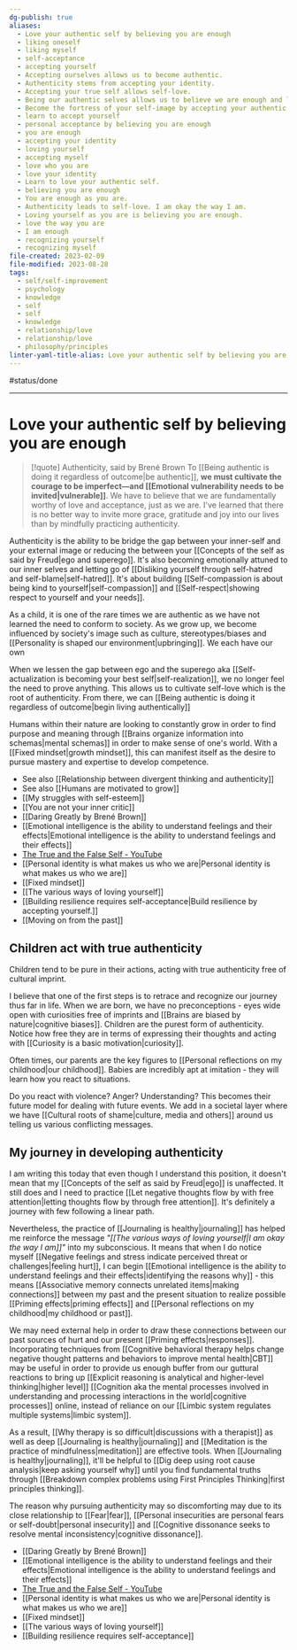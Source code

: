 ```yaml
---
dg-publish: true
aliases:
  - Love your authentic self by believing you are enough
  - liking oneself
  - liking myself
  - self-acceptance
  - accepting yourself
  - Accepting ourselves allows us to become authentic.
  - Authenticity stems from accepting your identity.
  - Accepting your true self allows self-love.
  - Being our authentic selves allows us to believe we are enough and love who we are.
  - Become the fortress of your self-image by accepting your authentic self
  - learn to accept yourself
  - personal acceptance by believing you are enough
  - you are enough
  - accepting your identity
  - loving yourself
  - accepting myself
  - love who you are
  - love your identity
  - Learn to love your authentic self.
  - believing you are enough
  - You are enough as you are.
  - Authenticity leads to self-love. I am okay the way I am.
  - Loving yourself as you are is believing you are enough.
  - love the way you are
  - I am enough
  - recognizing yourself
  - recognizing myself
file-created: 2023-02-09
file-modified: 2023-08-28
tags:
  - self/self-improvement
  - psychology
  - knowledge
  - self
  - self
  - knowledge
  - relationship/love
  - relationship/love
  - philosophy/principles
linter-yaml-title-alias: Love your authentic self by believing you are enough
---
```


#status/done

---

# Love your authentic self by believing you are enough

> [!quote] Authenticity, said by Brené Brown
> To [[Being authentic is doing it regardless of outcome|be authentic]], **we must cultivate the courage to be imperfect—and [[Emotional vulnerability needs to be invited|vulnerable]]**. We have to believe that we are fundamentally worthy of love and acceptance, just as we are. I've learned that there is no better way to invite more grace, gratitude and joy into our lives than by mindfully practicing authenticity.

Authenticity is the ability to be bridge the gap between your inner-self and your external image or reducing the between your [[Concepts of the self as said by Freud|ego and superego]]. It's also becoming emotionally attuned to our inner selves and letting go of [[Disliking yourself through self-hatred and self-blame|self-hatred]]. It's about building [[Self-compassion is about being kind to yourself|self-compassion]] and [[Self-respect|showing respect to yourself and your needs]].

As a child, it is one of the rare times we are authentic as we have not learned the need to conform to society. As we grow up, we become influenced by society's image such as culture, stereotypes/biases and [[Personality is shaped our environment|upbringing]]. We each have our own 

When we lessen the gap between ego and the superego aka [[Self-actualization is becoming your best self|self-realization]],  we no longer feel the need to prove anything. This allows us to cultivate self-love which is the root of authenticity. From there, we can [[Being authentic is doing it regardless of outcome|begin living authentically]]

Humans within their nature are looking to constantly grow in order to find purpose and meaning through [[Brains organize information into schemas|mental schemas]] in order to make sense of one's world. With a [[Fixed mindset|growth mindset]], this can manifest itself as the desire to pursue mastery and expertise to develop competence.

- See also [[Relationship between divergent thinking and authenticity]]
- See also [[Humans are motivated to grow]]
- [[My struggles with self-esteem]]
- [[You are not your inner critic]]
- [[Daring Greatly by Brené Brown]]
- [[Emotional intelligence is the ability to understand feelings and their effects|Emotional intelligence is the ability to understand feelings and their effects]]
- [The True and the False Self - YouTube](https://www.youtube.com/watch?v=A02Ucd6monY)
- [[Personal identity is what makes us who we are|Personal identity is what makes us who we are]]
- [[Fixed mindset]]
- [[The various ways of loving yourself]]
- [[Building resilience requires self-acceptance|Build resilience by accepting yourself.]]
- [[Moving on from the past]]


## Children act with true authenticity

Children tend to be pure in their actions, acting with true authenticity free of cultural imprint.

I believe that one of the first steps is to retrace and recognize our journey thus far in life. When we are born, we have no preconceptions - eyes wide open with curiosities free of imprints and [[Brains are biased by nature|cognitive biases]]. Children are the purest form of authenticity. Notice how free they are in terms of expressing their thoughts and acting with [[Curiosity is a basic motivation|curiosity]].

Often times, our parents are the key figures to [[Personal reflections on my childhood|our childhood]]. Babies are incredibly apt at imitation - they will learn how you react to situations.

Do you react with violence? Anger? Understanding? This becomes their future model for dealing with future events. We add in a societal layer where we have [[Cultural roots of shame|culture, media and others]] around us telling us various conflicting messages.

## My journey in developing authenticity

I am writing this today that even though I understand this position, it doesn't mean that my [[Concepts of the self as said by Freud|ego]] is unaffected. It still does and I need to practice [[Let negative thoughts flow by with free attention|letting thoughts flow by through free attention]]. It's definitely a journey with few following a linear path.

Nevertheless, the practice of [[Journaling is healthy|journaling]] has helped me reinforce the message *"[[The various ways of loving yourself|I am okay the way I am]]"* into my subconscious. It means that when I do notice myself [[Negative feelings and stress indicate perceived threat or challenges|feeling hurt]], I can begin [[Emotional intelligence is the ability to understand feelings and their effects|identifying the reasons why]] - this means [[Associative memory connects unrelated items|making connections]] between my past and the present situation to realize possible [[Priming effects|priming effects]] and [[Personal reflections on my childhood|my childhood or past]].

We may need external help in order to draw these connections between our past sources of hurt and our present [[Priming effects|responses]]. Incorporating techniques from [[Cognitive behavioral therapy helps change negative thought patterns and behaviors to improve mental health|CBT]] may be useful in order to provide us enough buffer from our guttural reactions to bring up [[Explicit reasoning is analytical and higher-level thinking|higher level]] [[Cognition aka the mental processes involved in understanding and processing interactions in the world|cognitive processes]] online, instead of reliance on our [[Limbic system regulates multiple systems|limbic system]].

As a result, [[Why therapy is so difficult|discussions with a therapist]] as well as deep [[Journaling is healthy|journaling]] and [[Meditation is the practice of mindfulness|meditation]] are effective tools. When [[Journaling is healthy|journaling]], it'll be helpful to [[Dig deep using root cause analysis|keep asking yourself why]] until you find fundamental truths through [[Breakdown complex problems using First Principles Thinking|first principles thinking]].

The reason why pursuing authenticity may so discomforting may due to its close relationship to [[Fear|fear]], [[Personal insecurities are personal fears or self-doubt|personal insecurity]] and [[Cognitive dissonance seeks to resolve mental inconsistency|cognitive dissonance]].

- [[Daring Greatly by Brené Brown]]
- [[Emotional intelligence is the ability to understand feelings and their effects|Emotional intelligence is the ability to understand feelings and their effects]]
- [The True and the False Self - YouTube](https://www.youtube.com/watch?v=A02Ucd6monY)
- [[Personal identity is what makes us who we are|Personal identity is what makes us who we are]]
- [[Fixed mindset]]
- [[The various ways of loving yourself]]
- [[Building resilience requires self-acceptance]]




